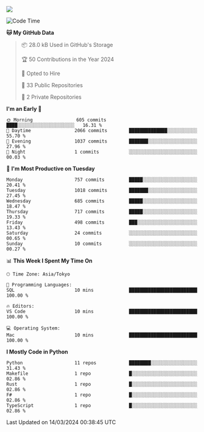 ![](https://komarev.com/ghpvc/?username=kitagawa-hr)

<!--START_SECTION:waka-->
![Code Time](http://img.shields.io/badge/Code%20Time-798%20hrs%2059%20mins-blue)

**🐱 My GitHub Data** 

> 📦 28.0 kB Used in GitHub's Storage 
 > 
> 🏆 50 Contributions in the Year 2024
 > 
> 💼 Opted to Hire
 > 
> 📜 33 Public Repositories 
 > 
> 🔑 2 Private Repositories 
 > 
**I'm an Early 🐤** 

```text
🌞 Morning                605 commits         ████░░░░░░░░░░░░░░░░░░░░░   16.31 % 
🌆 Daytime                2066 commits        ██████████████░░░░░░░░░░░   55.70 % 
🌃 Evening                1037 commits        ███████░░░░░░░░░░░░░░░░░░   27.96 % 
🌙 Night                  1 commits           ░░░░░░░░░░░░░░░░░░░░░░░░░   00.03 % 
```
📅 **I'm Most Productive on Tuesday** 

```text
Monday                   757 commits         █████░░░░░░░░░░░░░░░░░░░░   20.41 % 
Tuesday                  1018 commits        ███████░░░░░░░░░░░░░░░░░░   27.45 % 
Wednesday                685 commits         █████░░░░░░░░░░░░░░░░░░░░   18.47 % 
Thursday                 717 commits         █████░░░░░░░░░░░░░░░░░░░░   19.33 % 
Friday                   498 commits         ███░░░░░░░░░░░░░░░░░░░░░░   13.43 % 
Saturday                 24 commits          ░░░░░░░░░░░░░░░░░░░░░░░░░   00.65 % 
Sunday                   10 commits          ░░░░░░░░░░░░░░░░░░░░░░░░░   00.27 % 
```


📊 **This Week I Spent My Time On** 

```text
🕑︎ Time Zone: Asia/Tokyo

💬 Programming Languages: 
SQL                      10 mins             █████████████████████████   100.00 % 

🔥 Editors: 
VS Code                  10 mins             █████████████████████████   100.00 % 

💻 Operating System: 
Mac                      10 mins             █████████████████████████   100.00 % 
```

**I Mostly Code in Python** 

```text
Python                   11 repos            ████████░░░░░░░░░░░░░░░░░   31.43 % 
Makefile                 1 repo              █░░░░░░░░░░░░░░░░░░░░░░░░   02.86 % 
Rust                     1 repo              █░░░░░░░░░░░░░░░░░░░░░░░░   02.86 % 
F#                       1 repo              █░░░░░░░░░░░░░░░░░░░░░░░░   02.86 % 
TypeScript               1 repo              █░░░░░░░░░░░░░░░░░░░░░░░░   02.86 % 
```




 Last Updated on 14/03/2024 00:38:45 UTC
<!--END_SECTION:waka-->
